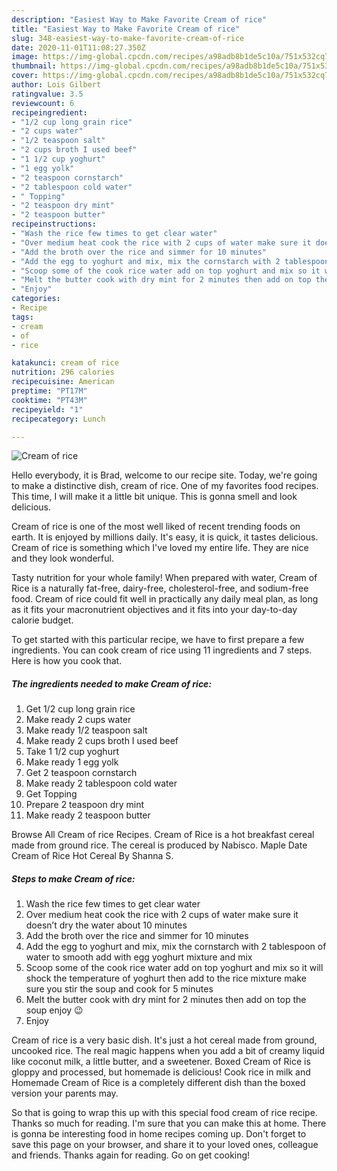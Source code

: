 ```yaml
---
description: "Easiest Way to Make Favorite Cream of rice"
title: "Easiest Way to Make Favorite Cream of rice"
slug: 348-easiest-way-to-make-favorite-cream-of-rice
date: 2020-11-01T11:08:27.350Z
image: https://img-global.cpcdn.com/recipes/a98adb8b1de5c10a/751x532cq70/cream-of-rice-recipe-main-photo.jpg
thumbnail: https://img-global.cpcdn.com/recipes/a98adb8b1de5c10a/751x532cq70/cream-of-rice-recipe-main-photo.jpg
cover: https://img-global.cpcdn.com/recipes/a98adb8b1de5c10a/751x532cq70/cream-of-rice-recipe-main-photo.jpg
author: Lois Gilbert
ratingvalue: 3.5
reviewcount: 6
recipeingredient:
- "1/2 cup long grain rice"
- "2 cups water"
- "1/2 teaspoon salt"
- "2 cups broth I used beef"
- "1 1/2 cup yoghurt"
- "1 egg yolk"
- "2 teaspoon cornstarch"
- "2 tablespoon cold water"
- " Topping"
- "2 teaspoon dry mint"
- "2 teaspoon butter"
recipeinstructions:
- "Wash the rice few times to get clear water"
- "Over medium heat cook the rice with 2 cups of water make sure it doesn’t dry the water about 10 minutes"
- "Add the broth over the rice and simmer for 10 minutes"
- "Add the egg to yoghurt and mix, mix the cornstarch with 2 tablespoon of water to smooth add with egg yoghurt mixture and mix"
- "Scoop some of the cook rice water add on top yoghurt and mix so it will shock the temperature of yoghurt then add to the rice mixture make sure you stir the soup and cook for 5 minutes"
- "Melt the butter cook with dry mint for 2 minutes then add on top the soup enjoy 😉"
- "Enjoy"
categories:
- Recipe
tags:
- cream
- of
- rice

katakunci: cream of rice 
nutrition: 296 calories
recipecuisine: American
preptime: "PT17M"
cooktime: "PT43M"
recipeyield: "1"
recipecategory: Lunch

---
```



![Cream of rice](https://img-global.cpcdn.com/recipes/a98adb8b1de5c10a/751x532cq70/cream-of-rice-recipe-main-photo.jpg)

Hello everybody, it is Brad, welcome to our recipe site. Today, we're going to make a distinctive dish, cream of rice. One of my favorites food recipes. This time, I will make it a little bit unique. This is gonna smell and look delicious.

Cream of rice is one of the most well liked of recent trending foods on earth. It is enjoyed by millions daily. It's easy, it is quick, it tastes delicious. Cream of rice is something which I've loved my entire life. They are nice and they look wonderful.

Tasty nutrition for your whole family! When prepared with water, Cream of Rice is a naturally fat-free, dairy-free, cholesterol-free, and sodium-free food. Cream of rice could fit well in practically any daily meal plan, as long as it fits your macronutrient objectives and it fits into your day-to-day calorie budget.


To get started with this particular recipe, we have to first prepare a few ingredients. You can cook cream of rice using 11 ingredients and 7 steps. Here is how you cook that.

<!--inarticleads1-->

##### The ingredients needed to make Cream of rice:

1. Get 1/2 cup long grain rice
1. Make ready 2 cups water
1. Make ready 1/2 teaspoon salt
1. Make ready 2 cups broth I used beef
1. Take 1 1/2 cup yoghurt
1. Make ready 1 egg yolk
1. Get 2 teaspoon cornstarch
1. Make ready 2 tablespoon cold water
1. Get  Topping
1. Prepare 2 teaspoon dry mint
1. Make ready 2 teaspoon butter


Browse All Cream of rice Recipes. Cream of Rice is a hot breakfast cereal made from ground rice. The cereal is produced by Nabisco. Maple Date Cream of Rice Hot Cereal By Shanna S. 

<!--inarticleads2-->

##### Steps to make Cream of rice:

1. Wash the rice few times to get clear water
1. Over medium heat cook the rice with 2 cups of water make sure it doesn’t dry the water about 10 minutes
1. Add the broth over the rice and simmer for 10 minutes
1. Add the egg to yoghurt and mix, mix the cornstarch with 2 tablespoon of water to smooth add with egg yoghurt mixture and mix
1. Scoop some of the cook rice water add on top yoghurt and mix so it will shock the temperature of yoghurt then add to the rice mixture make sure you stir the soup and cook for 5 minutes
1. Melt the butter cook with dry mint for 2 minutes then add on top the soup enjoy 😉
1. Enjoy


Cream of rice is a very basic dish. It&#39;s just a hot cereal made from ground, uncooked rice. The real magic happens when you add a bit of creamy liquid like coconut milk, a little butter, and a sweetener. Boxed Cream of Rice is gloppy and processed, but homemade is delicious! Cook rice in milk and Homemade Cream of Rice is a completely different dish than the boxed version your parents may. 

So that is going to wrap this up with this special food cream of rice recipe. Thanks so much for reading. I'm sure that you can make this at home. There is gonna be interesting food in home recipes coming up. Don't forget to save this page on your browser, and share it to your loved ones, colleague and friends. Thanks again for reading. Go on get cooking!
